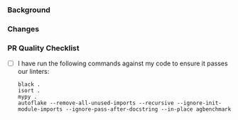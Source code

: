 ### Background
<!-- Provide a concise overview of the rationale behind this change. Include relevant context, prior discussions, or links to related issues. Ensure that the change aligns with the project's overall direction. -->

### Changes
<!-- Describe the specific, focused change made in this pull request. Detail the modifications clearly and avoid any unrelated or "extra" changes. -->


### PR Quality Checklist
- [ ] I have run the following commands against my code to ensure it passes our linters:
    ```shell
    black .
    isort .
    mypy .
    autoflake --remove-all-unused-imports --recursive --ignore-init-module-imports --ignore-pass-after-docstring --in-place agbenchmark
    ```
